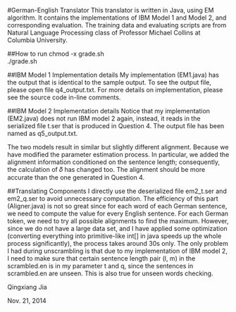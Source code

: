 #German-English Translator
This translator is written in Java, using EM algorithm. It contains the implementations of IBM Model 1 and Model 2, and corresponding evaluation. The training data and evaluating scripts are from Natural Language Processing class of Professor Michael Collins at Columbia University.

##How to run
chmod -x grade.sh  
./grade.sh

##IBM Model 1 Implementation details
My implementation (EM1.java) has the output that is identical to the sample output. To see the output file, please open file q4_output.txt. For more details on implementation, please see the source code in-line comments.

##IBM Model 2 Implementation details
Notice that my implementation (EM2.java) does not run IBM model 2 again, instead, it reads in the serialized file t.ser that is produced in Question 4. The output file has been named as q5_output.txt.

The two models result in similar but slightly different alignment. Because we have modified the parameter estimation process. In particular, we added the alignment information conditioned on the sentence length; consequently, the calculation of 𝛿 has changed too. The alignment should be more accurate than the one generated in Question 4.

##Translating Components
I directly use the deserialized file em2_t.ser and em2_q.ser to avoid unnecessary computation. The efficiency of this part (Aligner.java) is not so great since for each word of each German sentence, we need to compute the value for every English sentence. For each German token, we need to try all possible alignments to find the maximum. However, since we do not have a large data set, and I have applied some optimization (converting everything into primitive-like int[] in java speeds up the whole process significantly), the process takes around 30s only. The only problem I had during unscrambling is that due to my implementation of IBM model 2, I need to make sure that certain sentence length pair (l, m) in the scrambled.en is in my parameter t and q, since the sentences in scrambled.en are unseen. This is also true for unseen words checking.

Qingxiang Jia

Nov. 21, 2014